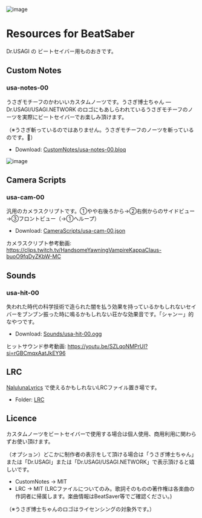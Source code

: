 ![image](https://github.com/user-attachments/assets/164d7a35-5df3-4371-a49d-e8d34ca50d81)

# Resources for BeatSaber

Dr.USAGI の ビートセイバー用ものおきです。

## Custom Notes

### usa-notes-00

うさぎモチーフのかわいいカスタムノーツです。うさぎ博士ちゃん ― Dr.USAGI/USAGI.NETWORK のロゴにもあしらわれているうさぎモチーフのノーツを実際にビートセイバーでお楽しみ頂けます。

（※うさぎ斬っているのではありません。うさぎモチーフのノーツを斬っているのです。🐰）

- Download: [CustomNotes/usa-notes-00.bloq](https://github.com/usagi/beatsaber/raw/main/CustomNotes/usa-notes-00.bloq)

![image](https://github.com/user-attachments/assets/eae310a7-bc4d-4939-b8a5-6cb0138fe58c)

## Camera Scripts

### usa-cam-00

汎用のカメラスクリプトです。①やや右後ろから→②右側からのサイドビュー→③フロントビュー（→①へループ）

- Download: [CameraScripts/usa-cam-00.json](https://github.com/usagi/beatsaber/raw/main/CameraScript/usa-cam-00.json)


カメラスクリプト参考動画: https://clips.twitch.tv/HandsomeYawningVampireKappaClaus-buoO9fqDyZKbW-MC

## Sounds

### usa-hit-00

失われた時代の科学技術で造られた闇を払う効果を持っているかもしれないセイバーをブンブン振った時に鳴るかもしれない荘かな効果音です。「シャンー」的なやつです。

- Download: [Sounds/usa-hit-00.ogg](https://github.com/usagi/beatsaber/raw/main/Sounds/usa-hit-00.ogg)

ヒットサウンド参考動画: https://youtu.be/SZLqoNMPrUI?si=rGBCmqxAatJkEY96

## LRC

[NalulunaLyrics](https://nalulululuna.fanbox.cc/posts/7694504) で使えるかもしれないLRCファイル置き場です。

- Folder: [LRC](/LRC/)

## Licence

カスタムノーツをビートセイバーで使用する場合は個人使用、商用利用に関わらずお使い頂けます。

（オプション）どこかに制作者の表示をして頂ける場合は「うさぎ博士ちゃん」または「Dr.USAGI」または「Dr.USAGI/USAGI.NETWORK」で表示頂けると嬉しいです。

- CustomNotes -> MIT
- LRC -> MIT (LRCファイルについてのみ。歌詞そのものの著作権は各楽曲の作詞者に帰属します。楽曲情報はBeatSaver等でご確認ください。)

（※うさぎ博士ちゃんのロゴはライセンシングの対象外です。）